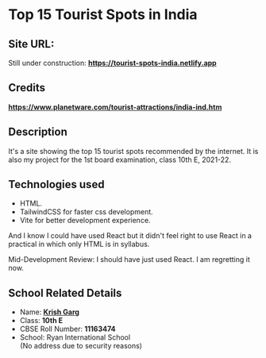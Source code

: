 # Top 15 Tourist Spots in India

## Site URL:

Still under construction:
**https://tourist-spots-india.netlify.app**

## Credits

**https://www.planetware.com/tourist-attractions/india-ind.htm**

## Description

It's a site showing the top 15 tourist spots recommended by the internet. It is also my project for the 1st board examination, class 10th E, 2021-22.

## Technologies used

- HTML.
- TailwindCSS for faster css development.
- Vite for better development experience.

And I know I could have used React but it didn't feel right to use React in a practical in which only HTML is in syllabus.

Mid-Development Review: I should have just used React. I am regretting it now.

## School Related Details

- Name: **[Krish Garg](https://www.krishgarg.ga)**
- Class: **10th E**
- CBSE Roll Number: **11163474**
- School: Ryan International School <br />(No address due to security reasons)
